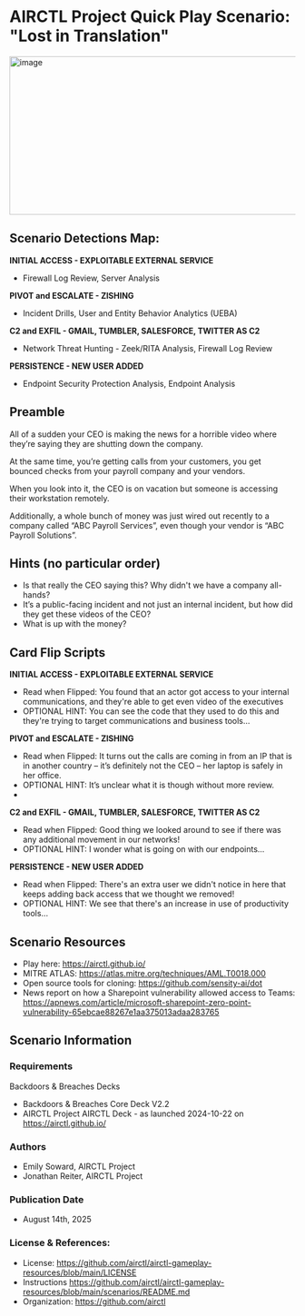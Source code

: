 # AIRCTL Project Quick Play Scenario: "Lost in Translation"

<img width="1481" height="279" alt="image" src="https://github.com/user-attachments/assets/ad347097-26fa-4f2e-a600-1afa017c945a" />


## Scenario Detections Map:
**INITIAL ACCESS - EXPLOITABLE EXTERNAL SERVICE**
- Firewall Log Review, Server Analysis

**PIVOT and ESCALATE - ZISHING** 
- Incident Drills, User and Entity Behavior Analytics (UEBA)

**C2 and EXFIL - GMAIL, TUMBLER, SALESFORCE, TWITTER AS C2**
- Network Threat Hunting - Zeek/RITA Analysis, Firewall Log Review

**PERSISTENCE - NEW USER ADDED**
- Endpoint Security Protection Analysis, Endpoint Analysis

## Preamble
All of a sudden your CEO is making the news for a horrible video where they’re saying they are shutting down the company. 

At the same time, you’re getting calls from your customers, you get bounced checks from your payroll company and your vendors. 

When you look into it, the CEO is on vacation but someone is accessing their workstation remotely. 

Additionally, a whole bunch of money was just wired out recently to a company called “ABC Payroll Services”, even though your vendor is “ABC Payroll Solutions”.


## Hints (no particular order)
- Is that really the CEO saying this? Why didn't we have a company all-hands?
- It’s a public-facing incident and not just an internal incident, but how did they get these videos of the CEO?
- What is up with the money?

## Card Flip Scripts
**INITIAL ACCESS - EXPLOITABLE EXTERNAL SERVICE**
- Read when Flipped: You found that an actor got access to your internal communications, and they're able to get even video of the executives
- OPTIONAL HINT: You can see the code that they used to do this and they're trying to target communications and business tools...


**PIVOT and ESCALATE - ZISHING** 
- Read when Flipped: It turns out the calls are coming in from an IP that is in another country – it’s definitely not the CEO – her laptop is safely in her office.
- OPTIONAL HINT: It’s unclear what it is though without more review.
- 

**C2 and EXFIL - GMAIL, TUMBLER, SALESFORCE, TWITTER AS C2**
- Read when Flipped: Good thing we looked around to see if there was any additional movement in our networks!
- OPTIONAL HINT: I wonder what is going on with our endpoints...

**PERSISTENCE - NEW USER ADDED**
- Read when Flipped: There's an extra user we didn't notice in here that keeps adding back access that we thought we removed!
- OPTIONAL HINT: We see that there's an increase in use of productivity tools...

## Scenario Resources
- Play here: https://airctl.github.io/
- MITRE ATLAS: [https://atlas.mitre.org/techniques/AML.T0018.000
](https://atlas.mitre.org/techniques/AML.T0073)
- Open source tools for cloning: https://github.com/sensity-ai/dot
- News report on how a Sharepoint vulnerability allowed access to Teams: https://apnews.com/article/microsoft-sharepoint-zero-point-vulnerability-65ebcae88267e1aa375013adaa283765


## Scenario Information

### Requirements
Backdoors & Breaches Decks
- Backdoors & Breaches Core Deck V2.2
- AIRCTL Project AIRCTL Deck - as launched 2024-10-22 on https://airctl.github.io/

### Authors
- Emily Soward, AIRCTL Project
- Jonathan Reiter, AIRCTL Project

### Publication Date
- August 14th, 2025

### License & References:
- License: https://github.com/airctl/airctl-gameplay-resources/blob/main/LICENSE
- Instructions https://github.com/airctl/airctl-gameplay-resources/blob/main/scenarios/README.md
- Organization: https://github.com/airctl
